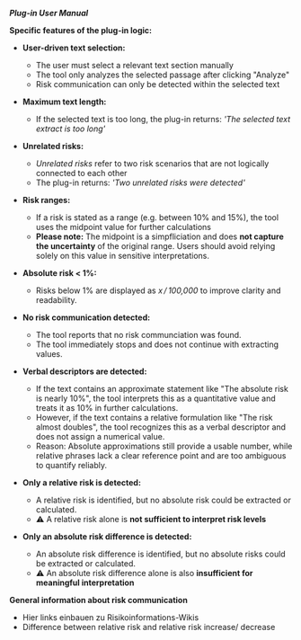 ***Plug-in User Manual***


**Specific features of the plug-in logic:**
- **User-driven text selection:**
  - The user must select a relevant text section manually
  - The tool only analyzes the selected passage after clicking "Analyze"
  - Risk communication can only be detected within the selected text

- **Maximum text length:**
  - If the selected text is too long, the plug-in returns: *'The selected text extract is too long'*
    
- **Unrelated risks:**
  - *Unrelated risks* refer to two risk scenarios that are not logically connected to each other
  - The plug-in returns: *'Two unrelated risks were detected'*
    
- **Risk ranges:**
  - If a risk is stated as a range (e.g. between 10% and 15%), the tool uses the midpoint value for further calculations
  - **Please note:** The midpoint is a simpfliciation and does **not capture the uncertainty** of the original range.
                 Users should avoid relying solely on this value in sensitive interpretations.
    
- **Absolute risk < 1%:**
  - Risks below 1% are displayed as *x / 100,000* to improve clarity and readability.
    
- **No risk communication detected:**
  - The tool reports that no risk communciation was found.
  - The tool immediately stops and does not continue with extracting values. 
    
- **Verbal descriptors are detected:**
  - If the text contains an approximate statement like "The absolute risk is nearly 10%",
    the tool interprets this as a quantitative value and treats it as 10% in further calculations.
  - However, if the text contains a relative formulation like "The risk almost doubles",
    the tool recognizes this as a verbal descriptor and does not assign a numerical value.
  - Reason: Absolute approximations still provide a usable number, while relative phrases lack a clear reference point and are too
            ambiguous to quantify reliably.
    

- **Only a relative risk is detected:**
  - A relative risk is identified, but no absolute risk could be extracted or calculated.
  - ⚠️ A relative risk alone is **not sufficient to interpret risk levels**

- **Only an absolute risk difference is detected:**
  - An absolute risk difference is identified, but no absolute risks could be extracted or calculated.
  - ⚠️ An absolute risk difference alone is also **insufficient for meaningful interpretation**
 


**General information about risk communication**
- Hier links einbauen zu Risikoinformations-Wikis
- Difference between relative risk and relative risk increase/ decrease
